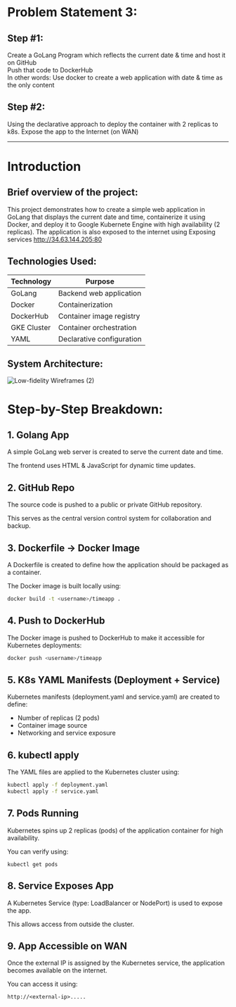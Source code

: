 
# Problem Statement 3:

##  Step #1:
Create a GoLang Program which reflects the current date & time and host it on GitHub  
Push that code to DockerHub  
In other words: Use docker to create a web application with date & time as the only content  

## Step #2:
Using the declarative approach to deploy the container with 2 replicas to k8s.
Expose the app to the Internet (on WAN)


------------------------------------------------------------------------------------------

#   Introduction

## Brief overview of the project:

This project demonstrates how to create a simple web application in GoLang that displays the current date and time, containerize it using Docker, and deploy it to Google Kubernete Engine with high availability (2 replicas). The application is also exposed to the internet using Exposing services  http://34.63.144.205:80


## Technologies Used:

| Technology   | Purpose                    |
|--------------|-----------------------------|
| GoLang       | Backend web application     |
| Docker       | Containerization            |
| DockerHub    | Container image registry    |
| GKE Cluster  | Container orchestration     |
| YAML         | Declarative configuration   |

## System Architecture:


![Low-fidelity Wireframes (2)](https://github.com/user-attachments/assets/6606eded-2edd-40d0-8644-281aecefeb37)

# Step-by-Step Breakdown:

## 1. Golang App  
A simple GoLang web server is created to serve the current date and time.  

The frontend uses HTML & JavaScript for dynamic time updates.

## 2. GitHub Repo  
The source code is pushed to a public or private GitHub repository.  

This serves as the central version control system for collaboration and backup.

## 3. Dockerfile → Docker Image  
A Dockerfile is created to define how the application should be packaged as a container.  

The Docker image is built locally using:

```bash
docker build -t <username>/timeapp .
```
## 4. Push to DockerHub
The Docker image is pushed to DockerHub to make it accessible for Kubernetes deployments:

```bash
docker push <username>/timeapp
```
## 5. K8s YAML Manifests (Deployment + Service)

Kubernetes manifests (deployment.yaml and service.yaml) are created to define:

- Number of replicas (2 pods)
- Container image source
- Networking and service exposure

## 6. kubectl apply

The YAML files are applied to the Kubernetes cluster using:

```bash
kubectl apply -f deployment.yaml  
kubectl apply -f service.yaml
```
## 7. Pods Running
Kubernetes spins up 2 replicas (pods) of the application container for high availability.

You can verify using:
```
kubectl get pods
```
## 8. Service Exposes App
A Kubernetes Service (type: LoadBalancer or NodePort) is used to expose the app.

This allows access from outside the cluster.

## 9. App Accessible on WAN
Once the external IP is assigned by the Kubernetes service, the application becomes available on the internet.

You can access it using:
```
http://<external-ip>.....
```
